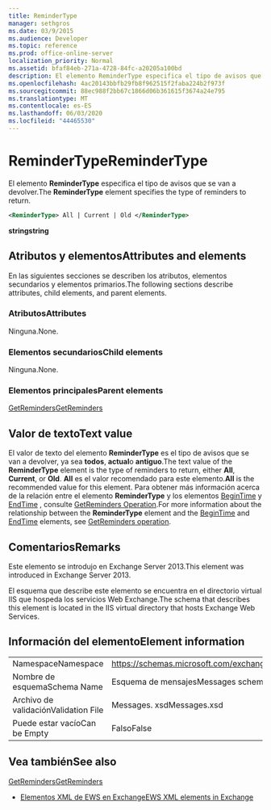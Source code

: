 ```yaml
---
title: ReminderType
manager: sethgros
ms.date: 03/9/2015
ms.audience: Developer
ms.topic: reference
ms.prod: office-online-server
localization_priority: Normal
ms.assetid: bfaf84eb-271a-4728-84fc-a20205a100bd
description: El elemento ReminderType especifica el tipo de avisos que se van a devolver.
ms.openlocfilehash: 4ac20143bbfb29fb8f962515f2faba224b2f973f
ms.sourcegitcommit: 88ec988f2bb67c1866d06b361615f3674a24e795
ms.translationtype: MT
ms.contentlocale: es-ES
ms.lasthandoff: 06/03/2020
ms.locfileid: "44465530"
---
```

# <a name="remindertype"></a><span data-ttu-id="78365-103">ReminderType</span><span class="sxs-lookup"><span data-stu-id="78365-103">ReminderType</span></span>

<span data-ttu-id="78365-104">El elemento **ReminderType** especifica el tipo de avisos que se van a devolver.</span><span class="sxs-lookup"><span data-stu-id="78365-104">The **ReminderType** element specifies the type of reminders to return.</span></span> 
  
```XML
<ReminderType> All | Current | Old </ReminderType>
```

 <span data-ttu-id="78365-105">**string**</span><span class="sxs-lookup"><span data-stu-id="78365-105">**string**</span></span>
## <a name="attributes-and-elements"></a><span data-ttu-id="78365-106">Atributos y elementos</span><span class="sxs-lookup"><span data-stu-id="78365-106">Attributes and elements</span></span>

<span data-ttu-id="78365-107">En las siguientes secciones se describen los atributos, elementos secundarios y elementos primarios.</span><span class="sxs-lookup"><span data-stu-id="78365-107">The following sections describe attributes, child elements, and parent elements.</span></span>
  
### <a name="attributes"></a><span data-ttu-id="78365-108">Atributos</span><span class="sxs-lookup"><span data-stu-id="78365-108">Attributes</span></span>

<span data-ttu-id="78365-109">Ninguna.</span><span class="sxs-lookup"><span data-stu-id="78365-109">None.</span></span>
  
### <a name="child-elements"></a><span data-ttu-id="78365-110">Elementos secundarios</span><span class="sxs-lookup"><span data-stu-id="78365-110">Child elements</span></span>

<span data-ttu-id="78365-111">Ninguna.</span><span class="sxs-lookup"><span data-stu-id="78365-111">None.</span></span>
  
### <a name="parent-elements"></a><span data-ttu-id="78365-112">Elementos principales</span><span class="sxs-lookup"><span data-stu-id="78365-112">Parent elements</span></span>

[<span data-ttu-id="78365-113">GetReminders</span><span class="sxs-lookup"><span data-stu-id="78365-113">GetReminders</span></span>](getreminders.md)
  
## <a name="text-value"></a><span data-ttu-id="78365-114">Valor de texto</span><span class="sxs-lookup"><span data-stu-id="78365-114">Text value</span></span>

<span data-ttu-id="78365-115">El valor de texto del elemento **ReminderType** es el tipo de avisos que se van a devolver, ya sea **todos**, **actual**o **antiguo**.</span><span class="sxs-lookup"><span data-stu-id="78365-115">The text value of the **ReminderType** element is the type of reminders to return, either **All**, **Current**, or **Old**.</span></span> <span data-ttu-id="78365-116">**All** es el valor recomendado para este elemento.</span><span class="sxs-lookup"><span data-stu-id="78365-116">**All** is the recommended value for this element.</span></span> <span data-ttu-id="78365-117">Para obtener más información acerca de la relación entre el elemento **ReminderType** y los elementos [BeginTime](begintime.md) y [EndTime](endtime-remindermessagedatatype.md) , consulte [GetReminders Operation](getreminders-operation.md).</span><span class="sxs-lookup"><span data-stu-id="78365-117">For more information about the relationship between the **ReminderType** element and the [BeginTime](begintime.md) and [EndTime](endtime-remindermessagedatatype.md) elements, see [GetReminders operation](getreminders-operation.md).</span></span>
  
## <a name="remarks"></a><span data-ttu-id="78365-118">Comentarios</span><span class="sxs-lookup"><span data-stu-id="78365-118">Remarks</span></span>

<span data-ttu-id="78365-119">Este elemento se introdujo en Exchange Server 2013.</span><span class="sxs-lookup"><span data-stu-id="78365-119">This element was introduced in Exchange Server 2013.</span></span>
  
<span data-ttu-id="78365-120">El esquema que describe este elemento se encuentra en el directorio virtual IIS que hospeda los servicios Web Exchange.</span><span class="sxs-lookup"><span data-stu-id="78365-120">The schema that describes this element is located in the IIS virtual directory that hosts Exchange Web Services.</span></span>
  
## <a name="element-information"></a><span data-ttu-id="78365-121">Información del elemento</span><span class="sxs-lookup"><span data-stu-id="78365-121">Element information</span></span>

|||
|:-----|:-----|
|<span data-ttu-id="78365-122">Namespace</span><span class="sxs-lookup"><span data-stu-id="78365-122">Namespace</span></span>  <br/> |https://schemas.microsoft.com/exchange/services/2006/messages  <br/> |
|<span data-ttu-id="78365-123">Nombre de esquema</span><span class="sxs-lookup"><span data-stu-id="78365-123">Schema Name</span></span>  <br/> |<span data-ttu-id="78365-124">Esquema de mensajes</span><span class="sxs-lookup"><span data-stu-id="78365-124">Messages schema</span></span>  <br/> |
|<span data-ttu-id="78365-125">Archivo de validación</span><span class="sxs-lookup"><span data-stu-id="78365-125">Validation File</span></span>  <br/> |<span data-ttu-id="78365-126">Messages. xsd</span><span class="sxs-lookup"><span data-stu-id="78365-126">Messages.xsd</span></span>  <br/> |
|<span data-ttu-id="78365-127">Puede estar vacío</span><span class="sxs-lookup"><span data-stu-id="78365-127">Can be Empty</span></span>  <br/> |<span data-ttu-id="78365-128">Falso</span><span class="sxs-lookup"><span data-stu-id="78365-128">False</span></span>  <br/> |
   
## <a name="see-also"></a><span data-ttu-id="78365-129">Vea también</span><span class="sxs-lookup"><span data-stu-id="78365-129">See also</span></span>



[<span data-ttu-id="78365-130">GetReminders</span><span class="sxs-lookup"><span data-stu-id="78365-130">GetReminders</span></span>](getreminders.md)


- [<span data-ttu-id="78365-131">Elementos XML de EWS en Exchange</span><span class="sxs-lookup"><span data-stu-id="78365-131">EWS XML elements in Exchange</span></span>](ews-xml-elements-in-exchange.md)

